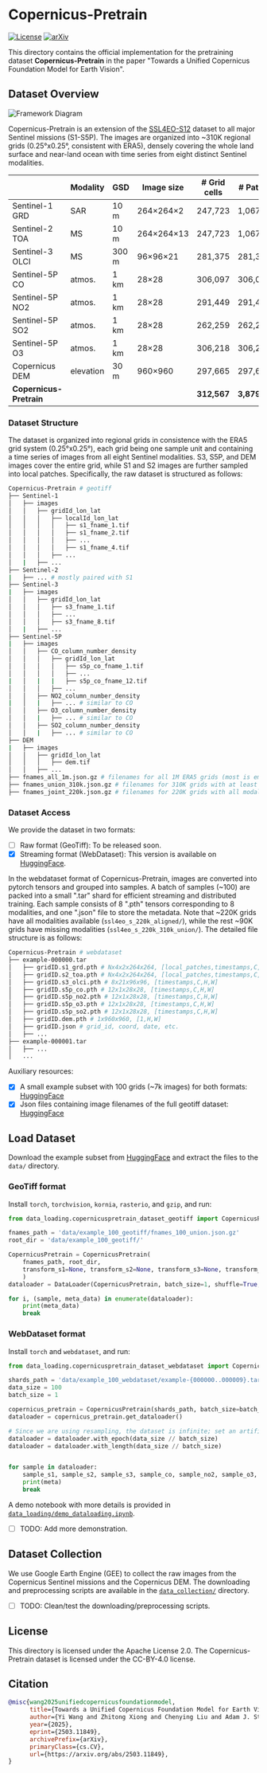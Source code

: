 # Copernicus-Pretrain

[![License](https://img.shields.io/badge/License-Apache_2.0-blue.svg)](https://opensource.org/licenses/Apache-2.0)
[![arXiv](https://img.shields.io/badge/arXiv-2503.11849-b31b1b.svg)](https://arxiv.org/abs/2503.11849)

This directory contains the official implementation for the pretraining dataset **Copernicus-Pretrain** in the paper "Towards a Unified Copernicus Foundation Model for Earth Vision".

## Dataset Overview

![Framework Diagram](../assets/data_main-1.png)

Copernicus-Pretrain is an extension of the [SSL4EO-S12](https://github.com/zhu-xlab/SSL4EO-S12) dataset to all major Sentinel missions (S1-S5P). The images are organized into ~310K regional grids (0.25°x0.25°, consistent with ERA5), densely covering the whole land surface and near-land ocean with time series from eight distinct Sentinel modalities.

|     |  Modality            | GSD   | Image size            | # Grid cells | # Patches | # Timestamps | # Total images |
|-----------|----------------------|-------|-----------------------|--------------|-----------|--------------|----------------|
| Sentinel-1 GRD  | SAR   | 10 m  | 264×264×2  | 247,723     | 1,067,267 | ~4          | 4,227,387     |
| Sentinel-2 TOA  | MS    | 10 m  | 264×264×13 | 247,723     | 1,067,267 | ~4          | 4,218,065     |
| Sentinel-3 OLCI | MS    | 300 m | 96×96×21   | 281,375     | 281,375   | ~8          | 2,189,561     |
| Sentinel-5P CO  | atmos.| 1 km  | 28×28      | 306,097     | 306,097   | 1–12        | 2,104,735     |
| Sentinel-5P NO2 | atmos.| 1 km  | 28×28      | 291,449     | 291,449   | 1–12        | 1,752,558     |
| Sentinel-5P SO2 | atmos.| 1 km  | 28×28      | 262,259     | 262,259   | 1–12        | 1,366,452     |
| Sentinel-5P O3  | atmos.| 1 km  | 28×28      | 306,218     | 306,218   | 1–12        | 2,556,631     |
| Copernicus DEM  | elevation | 30 m | 960×960   | 297,665     | 297,665   | 1           | 297,665       |
| **Copernicus-Pretrain** |  |  |  | **312,567** | **3,879,597** |  | **18,713,054** |

### Dataset Structure

The dataset is organized into regional grids in consistence with the ERA5 grid system (0.25°x0.25°), each grid being one sample unit and containing a time series of images from all eight Sentinel modalities. S3, S5P, and DEM images cover the entire grid, while S1 and S2 images are further sampled into local patches. Specifically, the raw dataset is structured as follows:

```bash
Copernicus-Pretrain # geotiff
├── Sentinel-1
│   ├── images
│   │   ├── gridId_lon_lat
│   │   │   ├── localId_lon_lat
│   │   │   │   ├── s1_fname_1.tif
│   │   │   │   ├── s1_fname_2.tif
│   │   │   │   ├── ...
│   │   │   │   ├── s1_fname_4.tif
│   │   │   ├── ...
│   |   ├── ...
├── Sentinel-2
|   ├── ... # mostly paired with S1
├── Sentinel-3
|   ├── images
│   │   ├── gridId_lon_lat
│   │   │   ├── s3_fname_1.tif
│   │   │   ├── ...
│   │   │   ├── s3_fname_8.tif
│   |   ├── ...
├── Sentinel-5P
|   ├── images
│   │   ├── CO_column_number_density
│   │   │   ├── gridId_lon_lat
│   │   │   │   ├── s5p_co_fname_1.tif
│   │   │   │   ├── ...
|   │   |   |   ├── s5p_co_fname_12.tif
│   │   │   ├── ...
│   │   ├── NO2_column_number_density
|   │   |   ├── ... # similar to CO
│   │   ├── O3_column_number_density
│   │   |   ├── ... # similar to CO
│   │   ├── SO2_column_number_density
│   │   |   ├── ... # similar to CO
├── DEM
|   ├── images
│   │   ├── gridId_lon_lat
│   │   │   ├── dem.tif
│   │   ├── ...
├── fnames_all_1m.json.gz # filenames for all 1M ERA5 grids (most is empty)
├── fnames_union_310k.json.gz # filenames for 310K grids with at least one modality
├── fnames_joint_220k.json.gz # filenames for 220K grids with all modalities
```

### Dataset Access

We provide the dataset in two formats:

- [ ] Raw format (GeoTiff): To be released soon.
- [x] Streaming format (WebDataset): This version is available on [HuggingFace](https://huggingface.co/datasets/wangyi111/Copernicus-Pretrain).

In the webdataset format of Copernicus-Pretrain, images are converted into pytorch tensors and grouped into samples. A batch of samples (~100) are packed into a small ".tar" shard for efficient streaming and distributed training. Each sample consists of 8 ".pth" tensors corresponding to 8 modalities, and one ".json" file to store the metadata. Note that ~220K grids have all modalities available (`ssl4eo_s_220k_aligned/`), while the rest ~90K grids have missing modalities (`ssl4eo_s_220k_310k_union/`).  The detailed file structure is as follows:

```bash
Copernicus-Pretrain # webdataset
├── example-000000.tar
│   ├── gridID.s1_grd.pth # Nx4x2x264x264, [local_patches,timestamps,C,H,W]
│   ├── gridID.s2_toa.pth # Nx4x2x264x264, [local_patches,timestamps,C,H,W]
│   ├── gridID.s3_olci.pth # 8x21x96x96, [timestamps,C,H,W]
│   ├── gridID.s5p_co.pth # 12x1x28x28, [timestamps,C,H,W]
│   ├── gridID.s5p_no2.pth # 12x1x28x28, [timestamps,C,H,W]
│   ├── gridID.s5p_o3.pth # 12x1x28x28, [timestamps,C,H,W]
│   ├── gridID.s5p_so2.pth # 12x1x28x28, [timestamps,C,H,W]
│   ├── gridID.dem.pth # 1x960x960, [1,H,W]
│   ├── gridID.json # grid_id, coord, date, etc.
│   ├── ...
├── example-000001.tar
│   ├── ...
│   ...
```

Auxiliary resources:

- [x] A small example subset with 100 grids (~7k images) for both formats: [HuggingFace](https://huggingface.co/datasets/wangyi111/Copernicus-Pretrain/tree/main/example_100_grids)
- [x] Json files containing image filenames of the full geotiff dataset: [HuggingFace](https://huggingface.co/datasets/wangyi111/Copernicus-Pretrain/tree/main)

## Load Dataset

Download the example subset from [HuggingFace](https://huggingface.co/datasets/wangyi111/Copernicus-Pretrain/tree/main/example_100_grids) and extract the files to the `data/` directory.

### GeoTiff format

Install `torch`, `torchvision`, `kornia`, `rasterio`, and `gzip`, and run:

```python
from data_loading.copernicuspretrain_dataset_geotiff import CopernicusPretrain

fnames_path = 'data/example_100_geotiff/fnames_100_union.json.gz'
root_dir = 'data/example_100_geotiff/'

CopernicusPretrain = CopernicusPretrain(
    fnames_path, root_dir, 
    transform_s1=None, transform_s2=None, transform_s3=None, transform_s5p=None, transform_dem=None
    )
dataloader = DataLoader(CopernicusPretrain, batch_size=1, shuffle=True, num_workers=2) # batch size can only be 1 because of varying number of images per grid

for i, (sample, meta_data) in enumerate(dataloader):
    print(meta_data)
    break
```

### WebDataset format

Install `torch` and `webdataset`, and run:

```python
from data_loading.copernicuspretrain_dataset_webdataset import CopernicusPretrain

shards_path = 'data/example_100_webdataset/example-{000000..000009}.tar'
data_size = 100
batch_size = 1

copernicus_pretrain = CopernicusPretrain(shards_path, batch_size=batch_size, num_workers=2, shuffle=10, shardshuffle=True, resampled=True)
dataloader = copernicus_pretrain.get_dataloader()

# Since we are using resampling, the dataset is infinite; set an artificial epoch size.
dataloader = dataloader.with_epoch(data_size // batch_size)
dataloader = dataloader.with_length(data_size // batch_size)


for sample in dataloader:
    sample_s1, sample_s2, sample_s3, sample_co, sample_no2, sample_o3, sample_so2, sample_dem, meta = sample
    print(meta)
    break
```

A demo notebook with more details is provided in [`data_loading/demo_dataloading.ipynb`](data_loading/demo_dataloading.ipynb).

- [ ] TODO: Add more demonstration.

## Dataset Collection

We use Google Earth Engine (GEE) to collect the raw images from the Copernicus Sentinel missions and the Copernicus DEM. The downloading and preprocessing scripts are available in the [`data_collection/`](data_collection/) directory.

- [ ] TODO: Clean/test the downloading/preprocessing scripts.

## License

This directory is licensed under the Apache License 2.0. The Copernicus-Pretrain dataset is licensed under the CC-BY-4.0 license.

## Citation

```bibtex
@misc{wang2025unifiedcopernicusfoundationmodel,
      title={Towards a Unified Copernicus Foundation Model for Earth Vision}, 
      author={Yi Wang and Zhitong Xiong and Chenying Liu and Adam J. Stewart and Thomas Dujardin and Nikolaos Ioannis Bountos and Angelos Zavras and Franziska Gerken and Ioannis Papoutsis and Laura Leal-Taixé and Xiao Xiang Zhu},
      year={2025},
      eprint={2503.11849},
      archivePrefix={arXiv},
      primaryClass={cs.CV},
      url={https://arxiv.org/abs/2503.11849}, 
}
```

